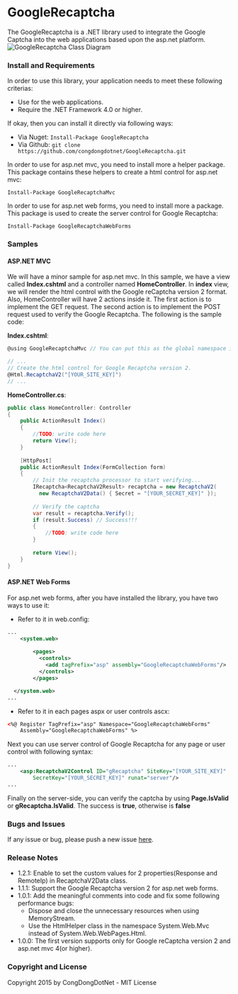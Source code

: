 # GoogleRecaptcha
The GoogleRecaptcha is a .NET library used to integrate the Google Captcha into the web applications based upon the asp.net platform.
![GoogleRecaptcha Class Diagram](http://i.imgur.com/MPPotOo.png "GoogleRecaptcha Class Diagram")

### Install and Requirements
In order to use this library, your application needs to meet these following criterias:
* Use for the web applications.
* Require the .NET Framework 4.0 or higher.

If okay, then you can install it directly via following ways:
* Via Nuget: ``` Install-Package GoogleRecaptcha ```
* Via Github: ``` git clone https://github.com/congdongdotnet/GoogleRecaptcha.git ```

In order to use for asp.net mvc, you need to install more a helper package. This package contains these helpers to create a html control for asp.net mvc:

``` Install-Package GoogleRecaptchaMvc ```

In order to use for asp.net web forms, you need to install more a package. This package is used to create the server control for Google Recaptcha:

``` Install-Package GoogleRecaptchaWebForms ```

### Samples
#### ASP.NET MVC
We will have a minor sample for asp.net mvc. In this sample, we have a view called __Index.cshtml__ and a controller named __HomeController__. In __index__ view, we will render the html control with the Google reCaptcha version 2 format. Also, HomeController will have 2 actions inside it. The first action is to implement the GET request. The second action is to implement the POST request used to verify the Google Recaptcha. The following is the sample code:

__Index.cshtml__:
```c#
@using GoogleRecaptchaMvc // You can put this as the global namespace in Web.config

// ...
// Create the html control for Google Recaptcha version 2.
@Html.RecaptchaV2("[YOUR_SITE_KEY]")
// ...
```

__HomeController.cs__:
```c#
public class HomeController: Controller
{
    public ActionResult Index()
    {
        //TODO: write code here
        return View();
    }
    
    [HttpPost]
    public ActionResult Index(FormCollection form)
    {
        // Init the recaptcha processor to start verifying...
        IRecaptcha<RecaptchaV2Result> recaptcha = new RecaptchaV2(
          new RecaptchaV2Data() { Secret = "[YOUR_SECRET_KEY]" });
        
        // Verify the captcha
        var result = recaptcha.Verify();
        if (result.Success) // Success!!!
        {
        	//TODO: write code here
        }
        
        return View();
    }
}
```

#### ASP.NET Web Forms
For asp.net web forms, after you have installed the library, you have two ways to use it:
* Refer to it in web.config:
```xml
...
    <system.web>
    
        <pages>
          <controls>
            <add tagPrefix="asp" assembly="GoogleRecaptchaWebForms"/>
          </controls>
        </pages>

  </system.web>
...
```
* Refer to it in each pages aspx or user controls ascx:
```xml
<%@ Register TagPrefix="asp" Namespace="GoogleRecaptchaWebForms"
    Assembly="GoogleRecaptchaWebForms" %>
```

Next you can use server control of Google Recaptcha for any page or user control with following syntax:
```xml
...
    <asp:RecaptchaV2Control ID="gRecaptcha" SiteKey="[YOUR_SITE_KEY]"
        SecretKey="[YOUR_SECRET_KEY]" runat="server"/>
...
```

Finally on the server-side, you can verify the captcha by using __Page.IsValid__ or __gRecaptcha.IsValid__. The success is __true__, otherwise is __false__

### Bugs and Issues
If any issue or bug, please push a new issue [here](https://github.com/congdongdotnet/GoogleRecaptcha/issues).

### Release Notes
* 1.2.1: Enable to set the custom values for 2 properties(Response and RemoteIp) in RecaptchaV2Data class.
* 1.1.1: Support the Google Recaptcha version 2 for asp.net web forms.
* 1.0.1: Add the meaningful comments into code and fix some following performance bugs:
    * Dispose and close the unnecessary resources when using MemoryStream.
    * Use the HtmlHelper class in the namespace System.Web.Mvc instead of System.Web.WebPages.Html.
* 1.0.0: The first version supports only for Google reCaptcha version 2 and asp.net mvc 4(or higher).

### Copyright and License
Copyright 2015 by CongDongDotNet - MIT License
